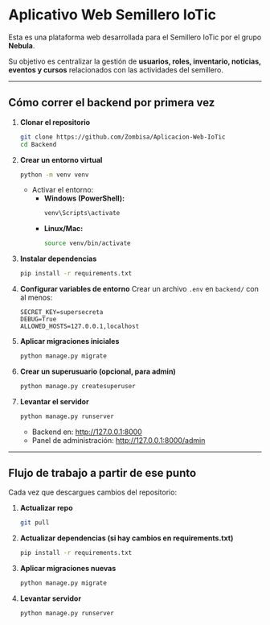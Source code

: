 # Aplicativo Web Semillero IoTic

Esta es una plataforma web desarrollada para el Semillero IoTic por el grupo **Nebula**.  

Su objetivo es centralizar la gestión de **usuarios, roles, inventario, noticias, eventos y cursos** relacionados con las actividades del semillero.

---

## Cómo correr el backend por primera vez

1. **Clonar el repositorio**
   ```bash
   git clone https://github.com/Zombisa/Aplicacion-Web-IoTic
   cd Backend
   ```

2. **Crear un entorno virtual**
   ```bash
   python -m venv venv
   ```
   - Activar el entorno:
     - **Windows (PowerShell):**
       ```bash
       venv\Scripts\activate
       ```
     - **Linux/Mac:**
       ```bash
       source venv/bin/activate
       ```

3. **Instalar dependencias**
   ```bash
   pip install -r requirements.txt
   ```

4. **Configurar variables de entorno**
   Crear un archivo `.env` en `backend/` con al menos:
   ```env
   SECRET_KEY=supersecreta
   DEBUG=True
   ALLOWED_HOSTS=127.0.0.1,localhost
   ```

5. **Aplicar migraciones iniciales**
   ```bash
   python manage.py migrate
   ```

6. **Crear un superusuario (opcional, para admin)**
   ```bash
   python manage.py createsuperuser
   ```

7. **Levantar el servidor**
   ```bash
   python manage.py runserver
   ```
   - Backend en: http://127.0.0.1:8000  
   - Panel de administración: http://127.0.0.1:8000/admin

---

## Flujo de trabajo a partir de ese punto

Cada vez que descargues cambios del repositorio:

1. **Actualizar repo**
   ```bash
   git pull
   ```

2. **Actualizar dependencias (si hay cambios en requirements.txt)**
   ```bash
   pip install -r requirements.txt
   ```

3. **Aplicar migraciones nuevas**
   ```bash
   python manage.py migrate
   ```

4. **Levantar servidor**
   ```bash
   python manage.py runserver
   ```
